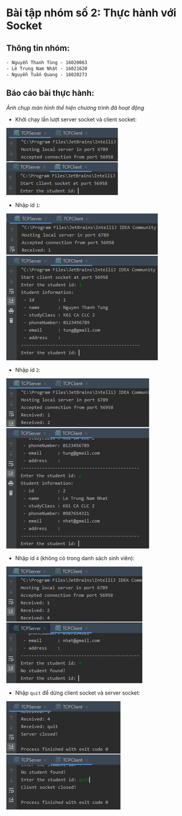 # Bài tập nhóm số 2: Thực hành với Socket

## Thông tin nhóm:

    - Nguyễn Thanh Tùng - 16020063
    - Lê Trung Nam Nhật - 16021620
    - Nguyễn Tuấn Quang - 16020273

## Báo cáo bài thực hành:

_Ảnh chụp màn hình thể hiện chương trình đã hoạt động_

- Khởi chạy lần lượt server socket và client socket:

![](screenshots/start.jpg)

- Nhập id `1`:

![](screenshots/1.jpg)

- Nhập id `2`:

![](screenshots/2.jpg)

- Nhập id `4` (không có trong danh sách sinh viên):

![](screenshots/notfound.jpg)

- Nhập `quit` để dừng client socket và server socket:

![](screenshots/quit.jpg)
